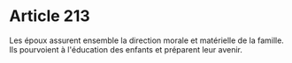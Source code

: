 # Article 213

Les époux assurent ensemble la direction morale et matérielle de la famille. Ils pourvoient à l'éducation des enfants et préparent leur avenir.